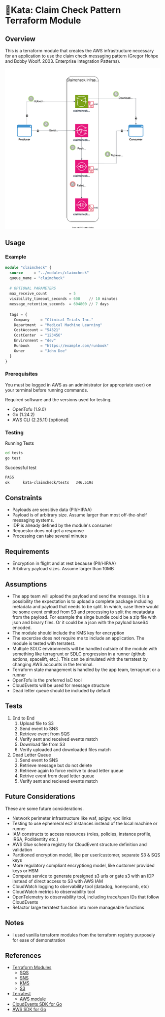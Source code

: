 # 🥋Kata: Claim Check Pattern Terraform Module

## Overview

This is a terraform module that creates the AWS infrastructure necessary for an
application to use the claim check messaging pattern (Gregor Hohpe and Bobby Woolf. 2003. Enterprise Integration Patterns​).

![architecture diagram](diagram.drawio.svg)

## Usage

### Example

```terraform
module "claimcheck" {
  source     = "../modules/claimcheck"
  queue_name = "claimcheck"

  # OPTIONAL PARAMETERS
  max_receive_count          = 5
  visibility_timeout_seconds = 600    // 10 minutes
  message_retention_seconds  = 604800 // 7 days

  tags = {
    Company     = "Clinical Trials Inc."
    Department  = "Medical Machine Learning"
    CostAccount = "54321"
    CostCenter  = "123456"
    Environment = "dev"
    Runbook     = "https://example.com/runbook"
    Owner       = "John Doe"
  }
}
```

### Prerequisites

You must be logged in AWS as an administrator (or appropriate user) on your
terminal before running commands.

Required software and the versions used for testing.

- OpenTofu (1.9.0)
- Go (1.24.2)
- AWS CLI (2.25.11) [optional]

### Testing

Running Tests

```bash
cd tests
go test
```

Successful test

```bash
PASS
ok      kata-claimcheck/tests   346.519s
```

## Constraints

- Payloads are sensitive data (PII/HIPAA)
- Payload is of arbitrary size. Assume larger than most off-the-shelf messaging systems.
- IDP is already defined by the module's consumer
- Requestor does not get a response
- Processing can take several minutes

## Requirements

- Encryption in flight and at rest because (PII/HIPAA)
- Arbitrary payload sizes. Assume larger than 10MB

## Assumptions

- The app team will upload the payload and send the message. It is a possibility the expectation is to upload a complete package including metadata and payload that needs to be split. In which, case there would be some event emitted from S3 and processing to split the meatadata from the payload. For example the singe bundle could be a zip file with json and binary files. Or it could be a json with the payload base64 encoded.
- The module should include the KMS key for encryption
- The excercise does not require me to include an application. The module is tested with terratest.
- Multiple SDLC environments will be handled outside of the module with something like terragrunt or SDLC progression in a runner (github actions, spacelift, etc.). This can be simulated with the terratest by changing AWS accounts in the terminal.
- Terraform state management is handled by the app team, terragrunt or a runner
- OpenTofu is the preferred IaC tool
- CloudEvents will be used for message structure
- Dead letter queue should be included by default

## Tests

1. End to End
   1. Upload file to S3
   2. Send event to SNS
   3. Retrieve event from SQS
   4. Verify sent and received events match
   5. Download file from S3
   6. Verify uploaded and downloaded files match
2. Dead Letter Queue
   1. Send event to SNS
   2. Retrieve message but do not delete
   3. Retrieve again to force redrive to dead letter queue
   4. Retrive event from dead letter queue
   5. Verify sent and recieved events match

## Future Considerations

These are some future considerations.

- Network perimeter infrastructure like waf, apigw, vpc links
- Testing to use ephemeral ec2 instances instead of the local machine or runner
- IAM constructs to access resources (roles, policies, instance profile, IRSA, PodIdentity etc.)
- AWS Glue schema registry for CloudEvent structure definition and validation
- Partitioned encryption model, like per user/customer, separate S3 & SQS keys
- More regulatory compliant encryptiong model, like customer provided keys or HSM
- Compute service to generate presigned s3 urls or gate s3 with an IDP instead of direct access to S3 with AWS IAM
- CloudWatch logging to obervability tool (datadog, honeycomb, etc)
- CloudWatch metrics to observability tool
- OpenTelemetry to observability tool, including trace/span IDs that follow CloudEvents
- Refactor large terratest function into more manageable functions

## Notes

- I used vanilla terraform modules from the terraform registry purposely for ease of demonstration

## References

- [Terraform Modules](https://registry.terraform.io/namespaces/terraform-aws-modules)
  - [SQS](https://registry.terraform.io/modules/terraform-aws-modules/sqs/aws/latest)
  - [SNS](https://registry.terraform.io/modules/terraform-aws-modules/sns/aws/latest)
  - [KMS](https://registry.terraform.io/modules/terraform-aws-modules/kms/aws/latest)
  - [S3](https://registry.terraform.io/modules/terraform-aws-modules/s3-bucket/aws/latest)
- [Terratest](https://terratest.gruntwork.io/)
  - [AWS module](https://pkg.go.dev/github.com/gruntwork-io/terratest@v0.48.2/modules/aws)
- [CloudEvents SDK for Go](https://github.com/cloudevents/sdk-go)
- [AWS SDK for Go](https://pkg.go.dev/github.com/aws/aws-sdk-go-v2)

